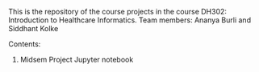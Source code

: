 This is the repository of the course projects in the course DH302: Introduction to Healthcare Informatics.
Team members: Ananya Burli and Siddhant Kolke

Contents:

1. Midsem Project Jupyter notebook
